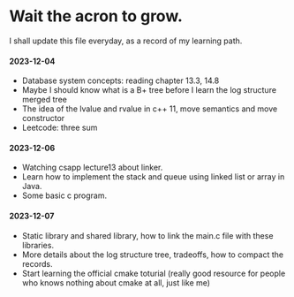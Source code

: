 # Wait the acron to grow.
I shall update this file everyday, as a record of my learning path.

#### 2023-12-04

+ Database system concepts: reading chapter 13.3, 14.8
+ Maybe I should know what is a B+ tree before I learn the log structure merged tree
+ The idea of the lvalue and rvalue in c++ 11, move semantics and move constructor
+ Leetcode: three sum

#### 2023-12-06

+ Watching csapp lecture13 about linker.
+ Learn how to implement the stack and queue using linked list or array in Java.
+ Some basic c program.

#### 2023-12-07

+ Static library and shared library, how to link the main.c file with these libraries.
+ More details about the log structure tree, tradeoffs, how to compact the records.
+ Start learning the official cmake toturial (really good resource for people who knows nothing about cmake at all, just like me)
